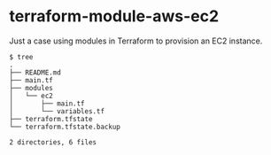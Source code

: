 # terraform-module-aws-ec2

Just a case using modules in Terraform to provision an EC2 instance.

```shell
$ tree
.
├── README.md
├── main.tf
├── modules
│   └── ec2
│       ├── main.tf
│       └── variables.tf
├── terraform.tfstate
└── terraform.tfstate.backup

2 directories, 6 files
```
